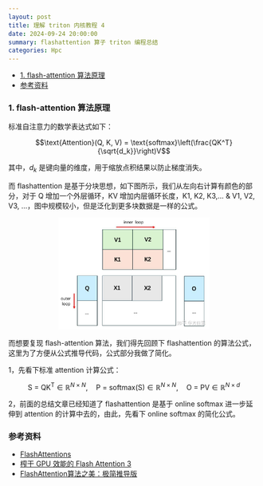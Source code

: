 ```yaml
---
layout: post
title: 理解 triton 内核教程 4
date: 2024-09-24 20:00:00
summary: flashattention 算子 triton 编程总结
categories: Hpc
---
```


- [1. flash-attention 算法原理](#1-flash-attention-算法原理)
- [参考资料](#参考资料)

### 1. flash-attention 算法原理

标准自注意力的数学表达式如下：

$$\text{Attention}(Q, K, V) = \text{softmax}\left(\frac{QK^T}{\sqrt{d_k}}\right)V$$

其中，$d_k$ 是键向量的维度，用于缩放点积结果以防止梯度消失。

而 flashattention 是基于分块思想，如下图所示，我们从左向右计算有颜色的部分，对于 Q 增加一个外层循环，KV 增加内层循环长度，K1, K2, K3,… & V1, V2, V3, …，图中规模较小，但是泛化到更多块数据是一样的公式。

<div align="center">
<img src="../images/triton_tutorials4/flashattention_tileing_visual.jpg" width="60%" alt="flashattention_tileing_visual">
</div>

而想要复现 flash-attention 算法，我们得先回顾下 flashattention 的算法公式，这里为了方便从公式推导代码，公式部分我做了简化。

1，先看下标准 attention 计算公式：

$$\text{S = QK}^\text{T} \in \mathbb{R}^{N\times N},\quad \text{P = softmax(S)} \in \mathbb{R}^{N\times N},\quad \text{O = PV}\in \mathbb{R}^{N\times d}$$

2，前面的总结文章已经知道了 flashattention 是基于 online softmax 进一步延伸到 attention 的计算中去的，由此，先看下 online softmax 的简化公式。


### 参考资料

- [FlashAttentions](https://jcf94.com/2024/02/24/2024-02-24-flash-attention/)
- [榨干 GPU 效能的 Flash Attention 3](https://tomohiroliu22.medium.com/%E6%A6%A8%E4%B9%BEgpu%E6%95%88%E8%83%BD%E7%9A%84flashattention%E7%AC%AC%E4%B8%89%E4%BB%A3-4a8b0a2a812e)
- [FlashAttention算法之美：极简推导版](https://zhuanlan.zhihu.com/p/4264163756)